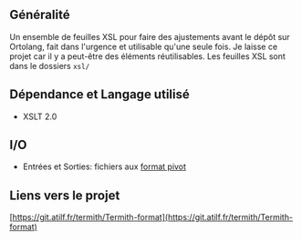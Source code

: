 ## Généralité
Un ensemble de feuilles XSL pour faire des ajustements avant le dépôt sur Ortolang, fait dans l'urgence et utilisable qu'une seule fois. Je laisse ce projet car il y a peut-être des 
éléments réutilisables. 
Les feuilles XSL sont dans le dossiers `xsl/`
## Dépendance et Langage utilisé
- XSLT 2.0

## I/O
- Entrées et Sorties: fichiers aux [format pivot](TermITH/stdfSpec.md)

## Liens vers le projet
[https://git.atilf.fr/termith/Termith-format](https://git.atilf.fr/termith/Termith-format)
